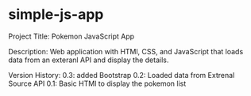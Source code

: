 # simple-js-app

Project Title: Pokemon JavaScript App

Description: Web application with HTMl, CSS, and JavaScript that loads data from an exteranl API and display the details. 

Version History:
0.3: added Bootstrap 
0.2: Loaded data from Extrenal Source API 
0.1: Basic HTMl to display the pokemon list
